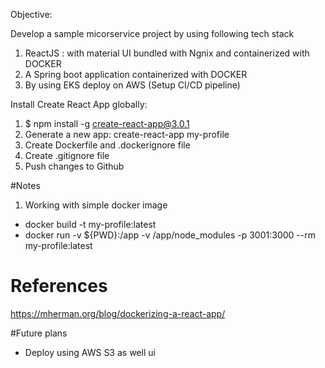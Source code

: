 Objective:

Develop a sample micorservice project by using following tech stack
1) ReactJS : with material UI bundled with Ngnix and containerized with DOCKER
2) A Spring boot application containerized with DOCKER
3) By using EKS deploy on AWS (Setup CI/CD pipeline)


Install Create React App globally:
1) $ npm install -g create-react-app@3.0.1
2) Generate a new app: create-react-app my-profile
3) Create Dockerfile and .dockerignore file
4) Create .gitignore file
5) Push changes to Github



#Notes
1) Working with simple docker image
- docker build -t my-profile:latest 
- docker run -v ${PWD}:/app -v /app/node_modules -p 3001:3000 --rm my-profile:latest





# References
https://mherman.org/blog/dockerizing-a-react-app/


#Future plans
 - Deploy using AWS S3 as well ui 

